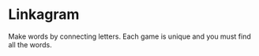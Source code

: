# Linkagram 

Make words by connecting letters. Each game is unique and you must find all the words.